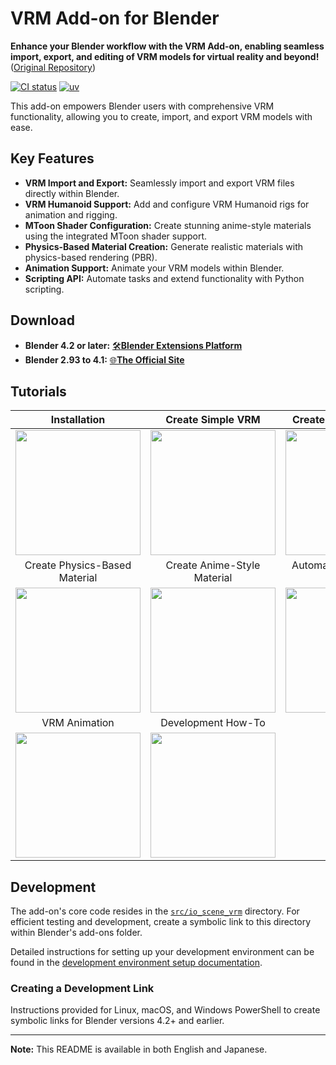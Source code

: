 # VRM Add-on for Blender

**Enhance your Blender workflow with the VRM Add-on, enabling seamless import, export, and editing of VRM models for virtual reality and beyond!** ([Original Repository](https://github.com/saturday06/VRM-Addon-for-Blender))

[![CI status](https://github.com/saturday06/VRM-Addon-for-Blender/actions/workflows/test.yml/badge.svg?branch=main)](https://github.com/saturday06/VRM-Addon-for-Blender/actions) [![uv](https://img.shields.io/endpoint?url=https://raw.githubusercontent.com/astral-sh/uv/main/assets/badge/v0.json)](https://github.com/astral-sh/uv)

This add-on empowers Blender users with comprehensive VRM functionality, allowing you to create, import, and export VRM models with ease.

## Key Features

*   **VRM Import and Export:** Seamlessly import and export VRM files directly within Blender.
*   **VRM Humanoid Support:**  Add and configure VRM Humanoid rigs for animation and rigging.
*   **MToon Shader Configuration:**  Create stunning anime-style materials using the integrated MToon shader support.
*   **Physics-Based Material Creation:** Generate realistic materials with physics-based rendering (PBR).
*   **Animation Support:** Animate your VRM models within Blender.
*   **Scripting API:** Automate tasks and extend functionality with Python scripting.

## Download

*   **Blender 4.2 or later:**  [🛠️**Blender Extensions Platform**](https://extensions.blender.org/add-ons/vrm)
*   **Blender 2.93 to 4.1:**  [🌐**The Official Site**](https://vrm-addon-for-blender.info)

## Tutorials

| Installation                                                                                                             | Create Simple VRM                                                                                                             | Create Humanoid VRM                                                                                                         |
| :-------------------------------------------------------------------------------------------------------------------------: | :-----------------------------------------------------------------------------------------------------------------------------: | :-----------------------------------------------------------------------------------------------------------------------------: |
| <a href="https://vrm-addon-for-blender.info/en/installation?locale_redirection"><img width="200" src="https://vrm-addon-for-blender.info/images/installation.gif"></a> | <a href="https://vrm-addon-for-blender.info/en/create-simple-vrm-from-scratch?locale_redirection"><img width="200" src="https://vrm-addon-for-blender.info/images/simple.gif"></a> | <a href="https://vrm-addon-for-blender.info/en/create-humanoid-vrm-from-scratch?locale_redirection"><img width="200" src="https://vrm-addon-for-blender.info/images/humanoid.gif"></a> |
| Create Physics-Based Material                                                                                                | Create Anime-Style Material                                                                                                        | Automation with Python Scripts                                                                                                    |
| <a href="https://vrm-addon-for-blender.info/en/material-pbr?locale_redirection"><img width="200" src="https://vrm-addon-for-blender.info/images/material_pbr.gif"></a> | <a href="https://vrm-addon-for-blender.info/en/material-mtoon?locale_redirection"><img width="200" src="https://vrm-addon-for-blender.info/images/material_mtoon.gif"></a> | <a href="https://vrm-addon-for-blender.info/en/scripting-api?locale_redirection"><img width="200" src="https://vrm-addon-for-blender.info/images/scripting_api.gif"></a> |
| VRM Animation                                                                                                             | Development How-To                                                                                                             |                                                                                                                                  |
| <a href="https://vrm-addon-for-blender.info/en/animation?locale_redirection"><img width="200" src="https://vrm-addon-for-blender.info/images/animation.gif"></a>  | <a href="https://vrm-addon-for-blender.info/en/development?locale_redirection"><img width="200" src="https://vrm-addon-for-blender.info/images/animation.gif"></a>  |                                                                                                                                  |

## Development

The add-on's core code resides in the [`src/io_scene_vrm`](https://github.com/saturday06/VRM-Addon-for-Blender/tree/main/src/io_scene_vrm) directory. For efficient testing and development, create a symbolic link to this directory within Blender's add-ons folder.

Detailed instructions for setting up your development environment can be found in the [development environment setup documentation](https://vrm-addon-for-blender.info/en/development?locale_redirection).

### Creating a Development Link

Instructions provided for Linux, macOS, and Windows PowerShell to create symbolic links for Blender versions 4.2+ and earlier.

---

**Note:** This README is available in both English and Japanese.